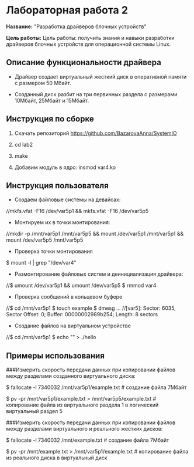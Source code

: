 # Лабораторная работа 2

**Название:** "Разработка драйверов блочных устройств"

**Цель работы:** Цель работы: получить знания и навыки разработки драйверов блочных устройств для операционной системы Linux. 
 
## Описание функциональности драйвера

* Драйвер создает виртуальный жесткий диск в оперативной  памяти с размером 50 Мбайт. 

* Созданный диск разбит на три первичных раздела с размерами 10Мбайт, 25Мбайт и  15Мбайт.

## Инструкция по сборке

1. Скачать репозиторий https://github.com/BazarovaAnna/SystemIO

2. cd lab2

3. make

4. Добавим модуль в ядро: insmod var4.ko

## Инструкция пользователя

* Создаем файловые системы на девайсах:
 
//mkfs.vfat -F16 /dev/var5p1 && mkfs.vfat -F16 /dev/var5p5

* Монтируем их в точки монтирования:

//mkdir -p /mnt/var5p1 /mnt/var5p5 && mount /dev/var5p1 /mnt/var5p1 && mount /dev/var5p5 /mnt/var5p5

* Проверка точки монтирования

$ mount -l | grep "/dev/var4"

* Размонтирование файловых систем и деинициализация драйвера:

//$ umount /dev/var5p1 && umount /dev/var5p5
$ rmmod var4

* Проверка сообщений в кольцевом буфере

//$ cd /mnt/var5p1
$ touch example
$ dmesg
...
//[var5]: Sector: 6035, Sector Offset: 0; Buffer: 00000002989b254; Length: 8 sectors

* Создание файлов на виртуальном устройстве

//$ cd /mnt/var5p1
$ echo "<Message>" > ./hello

## Примеры использования

###Измерить скорость передачи данных при копировании файлов между разделами созданного виртуального диска:

$ fallocate -l 7340032 /mnt/var5p1/example.txt              # создание файла 7Мбайт

$ pv -pr /mnt/var5p1/example.txt > /mnt/var5p5/example.txt  # копирование файла из виртуального раздела 1 в логический виртуальный раздел 5

###Измерить скорость передачи данных при копировании файлов между разделами виртуального и реального жестких дисков:

$ fallocate -l 7340032 /mnt/example.txt              # создание файла 7Мбайт

$ pv -pr /mnt/example.txt > /mnt/var5p1/example.txt  # копирование файла из реального диска в виртуальный диск